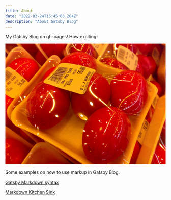 ```yaml
---
title: About
date: "2022-03-24T15:45:03.284Z"
description: "About Gatsby Blog"
---
```


My Gatsby Blog on gh-pages! How exciting!

![Chinese Salty Egg](./salty_egg.jpg)

Some examples on how to use markup in Gatsby Blog.

[Gatsby Markdown syntax](https://www.gatsbyjs.com/docs/reference/markdown-syntax/)

[Markdown Kitchen Sink](https://github.com/adamschwartz/github-markdown-kitchen-sink)
